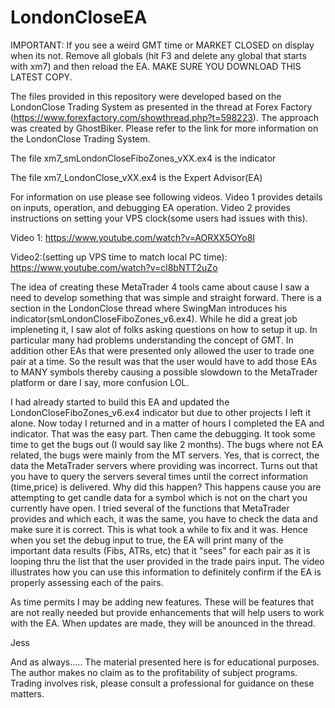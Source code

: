 # LondonCloseEA

IMPORTANT: If you see a weird GMT time or MARKET CLOSED  on display when its not.  Remove all globals (hit F3 and delete any global that starts with xm7) and then reload the EA. MAKE SURE YOU DOWNLOAD THIS LATEST COPY.  

The files provided in this repository were developed based on the LondonClose Trading System as presented in the thread at Forex Factory (https://www.forexfactory.com/showthread.php?t=598223).  The approach was created by GhostBiker.  Please refer to the link for more information on the LondonClose Trading System.

The file xm7_smLondonCloseFiboZones_vXX.ex4 is the indicator

The file xm7_LondonClose_vXX.ex4 is the Expert Advisor(EA)

For information on use please see following videos.  Video 1 provides details on inputs, operation, and debugging EA operation.  Video 2 provides instructions on setting your VPS clock(some users had issues with this).

Video 1:
https://www.youtube.com/watch?v=AORXX5OYo8I

Video2:(setting up VPS time to match local PC time):
https://www.youtube.com/watch?v=cl8bNTT2uZo

The idea of creating these MetaTrader 4 tools came about cause I saw a need to develop something that was simple and straight forward.  There is a section in the LondonClose thread where SwingMan introduces his indicator(smLondonCloseFiboZones_v6.ex4). While he did a great job impleneting it, I saw alot of folks asking questions on how to setup it up.  In particular many had problems understanding the concept of GMT.  In addition other EAs that were presented only allowed the user to trade one pair at a time.  So the result was that the user would have to add those EAs to MANY symbols thereby causing a possible slowdown to the MetaTrader platform or dare I say, more confusion LOL.

I had already started to build this EA and updated the LondonCloseFiboZones_v6.ex4 indicator but due to other projects I left it alone.  Now today I returned and in a matter of hours I completed the EA and indicator.  That was the easy part.  Then came the debugging.  It took some time to get the bugs out (I would say like 2 months).  The bugs where not EA related, the bugs were mainly from the MT servers.
Yes, that is correct, the data the MetaTrader servers where providing was incorrect.  Turns out that you have to query the servers several times until the correct information (time,price) is delivered.  Why did this happen?  This happens cause you are attempting to get candle data for a symbol which is not on the chart you currently have open.   I tried several of the functions that MetaTrader provides and which each, it was the same, you have to check the data and make sure it is correct.  This is what took a while to fix and it was.  Hence when you set the debug input to true, the EA will print many of the important data results (Fibs, ATRs, etc) that it "sees" for each pair as it is looping thru the list that the user provided in the trade pairs input.  The video illustrates how you can use this information to definitely confirm if the EA is properly assessing each of the pairs. 

As time permits I may be adding new features.  These will be features that are not really needed but provide enhancements that will help users to work with the EA.  When updates are made, they will be anounced in the thread.

Jess

And as always.....
The material presented here is for educational purposes.  The author makes no claim as to the profitability of subject programs.  Trading involves risk, please consult a professional for guidance on these matters. 
